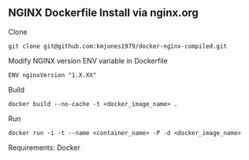 ## NGINX Dockerfile Install via nginx.org

Clone
```
git clone git@github.com:kmjones1979/docker-nginx-compiled.git
```

Modify NGINX version ENV variable in Dockerfile
```
ENV nginxVersion "1.X.XX"
```

Build
```
docker build --no-cache -t <docker_image_name> .
```

Run
```
docker run -i -t --name <container_name> -P -d <docker_image_name>
```

Requirements:
Docker

